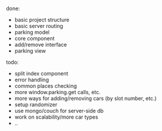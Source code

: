 done:  
- basic project structure  
- basic server routing  
- parking model  
- core component  
- add/remove interface  
- parking view  
  
todo:
- split index component  
- error handling  
- common places checking  
- more window.parking.get calls, etc.   
- more ways for adding/removing cars (by slot number, etc.)  
- setup randomizer  
- use mongo/couch for server-side db  
- work on scalability/more car types  
- ..  
